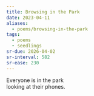 ```yaml
---
title: Browsing in the Park
date: 2023-04-11
aliases:
  - poems/browsing-in-the-park
tags:
  - poems
  - seedlings
sr-due: 2026-04-02
sr-interval: 582
sr-ease: 230
---
```

Everyone is in the park  
looking at their phones.